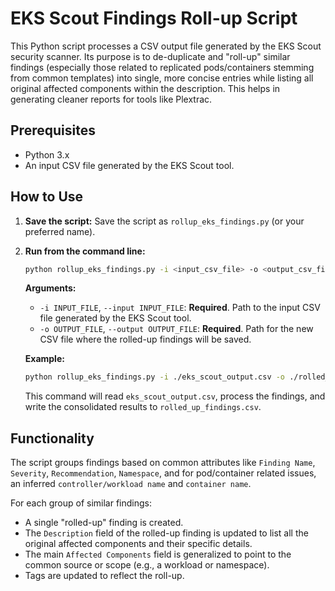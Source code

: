 # EKS Scout Findings Roll-up Script

This Python script processes a CSV output file generated by the EKS Scout security scanner. Its purpose is to de-duplicate and "roll-up" similar findings (especially those related to replicated pods/containers stemming from common templates) into single, more concise entries while listing all original affected components within the description. This helps in generating cleaner reports for tools like Plextrac.

## Prerequisites

* Python 3.x
* An input CSV file generated by the EKS Scout tool.

## How to Use

1.  **Save the script:** Save the script as `rollup_eks_findings.py` (or your preferred name).
2.  **Run from the command line:**

    ```bash
    python rollup_eks_findings.py -i <input_csv_file> -o <output_csv_file>
    ```

    **Arguments:**

    * `-i INPUT_FILE`, `--input INPUT_FILE`: **Required**. Path to the input CSV file generated by the EKS Scout tool.
    * `-o OUTPUT_FILE`, `--output OUTPUT_FILE`: **Required**. Path for the new CSV file where the rolled-up findings will be saved.

    **Example:**

    ```bash
    python rollup_eks_findings.py -i ./eks_scout_output.csv -o ./rolled_up_findings.csv
    ```

    This command will read `eks_scout_output.csv`, process the findings, and write the consolidated results to `rolled_up_findings.csv`.

## Functionality

The script groups findings based on common attributes like `Finding Name`, `Severity`, `Recommendation`, `Namespace`, and for pod/container related issues, an inferred `controller/workload name` and `container name`.

For each group of similar findings:
* A single "rolled-up" finding is created.
* The `Description` field of the rolled-up finding is updated to list all the original affected components and their specific details.
* The main `Affected Components` field is generalized to point to the common source or scope (e.g., a workload or namespace).
* Tags are updated to reflect the roll-up.

